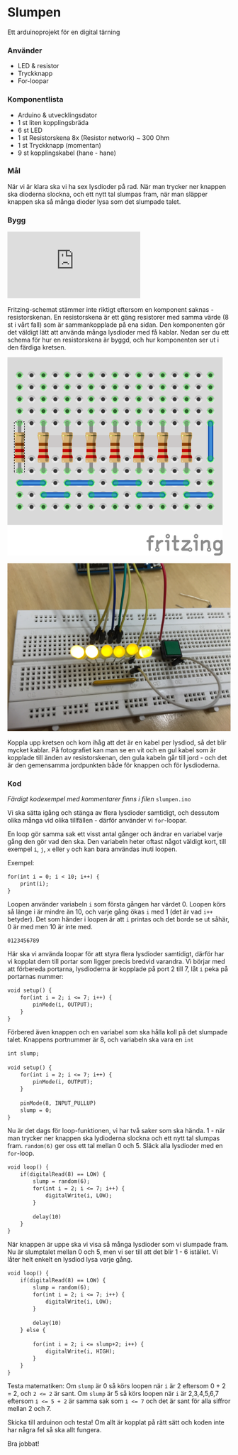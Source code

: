 # Slumpen
Ett arduinoprojekt för en digital tärning

### Använder

 * LED & resistor
 * Tryckknapp
 * For-loopar

### Komponentlista

 * Arduino & utvecklingsdator
 * 1 st liten kopplingsbräda
 * 6 st LED
 * 1 st Resistorskena 8x (Resistor network) ~ 300 Ohm
 * 1 st Tryckknapp (momentan)
 * 9 st kopplingskabel (hane - hane)

### Mål

När vi är klara ska vi ha sex lysdioder på rad. När man trycker ner knappen ska dioderna slockna, och ett nytt tal slumpas fram, när man släpper knappen ska så många dioder lysa som det slumpade talet.


### Bygg

![Ritning](https://github.com/Digitalverkstan/slumpen/blob/maser/slumpen_bb.pdf)

Fritzing-schemat stämmer inte riktigt eftersom en komponent saknas - resistorskenan.
En resistorskena är ett gäng resistorer med samma värde (8 st i vårt fall) som är sammankopplade på ena sidan. Den komponenten gör det väldigt lätt att använda många lysdioder med få kablar. Nedan ser du ett schema för hur en resistorskena är byggd, och hur komponenten ser ut i den färdiga kretsen.

![Schema för resistorskena](https://github.com/Digitalverkstan/slumpen/blob/master/img/resistor_network.png)

![Kretsen](https://github.com/Digitalverkstan/slumpen/blob/master/img/circuit.png)

Koppla upp kretsen och kom ihåg att det är en kabel per lysdiod, så det blir mycket kablar. På fotografiet kan man se en vit och en gul kabel som är kopplade till änden av resistorskenan, den gula kabeln går till jord - och det är den gemensamma jordpunkten både för knappen och för lysdioderna.

### Kod

_Färdigt kodexempel med kommentarer finns i filen_ `slumpen.ino`

Vi ska sätta igång och stänga av flera lysdioder samtidigt, och dessutom olika många vid olika tillfällen - därför använder vi `for`-loopar.

En loop gör samma sak ett visst antal gånger och ändrar en variabel varje gång den gör vad den ska. Den variabeln heter oftast något väldigt kort, till exempel `i`, `j`, `x` eller `y` och kan bara användas inuti loopen.

Exempel:

    for(int i = 0; i < 10; i++) {
        print(i);
    }

Loopen använder variabeln `i` som första gången har värdet 0. Loopen körs så länge i är mindre än 10, och varje gång ökas `i` med 1 (det är vad `i++` betyder). Det som händer i loopen är att `i` printas och det borde se ut såhär, 0 är med men 10 är inte med.

    0123456789

Här ska vi använda loopar för att styra flera lysdioder samtidigt, därför har vi kopplat dem till portar som ligger precis bredvid varandra. Vi börjar med att förbereda portarna, lysdioderna är kopplade på port 2 till 7, låt `i` peka på portarnas nummer:

    void setup() {
        for(int i = 2; i <= 7; i++) {
            pinMode(i, OUTPUT);
        }
    }

Förbered även knappen och en variabel som ska hålla koll på det slumpade talet. Knappens portnummer är 8, och variabeln ska vara en `int`

    int slump;

    void setup() {
        for(int i = 2; i <= 7; i++) {
            pinMode(i, OUTPUT);
        }

        pinMode(8, INPUT_PULLUP)
        slump = 0;
    }

Nu är det dags för loop-funktionen, vi har två saker som ska hända. 1 - när man trycker ner knappen ska lydioderna slockna och ett nytt tal slumpas fram. `random(6)` ger oss ett tal mellan 0 och 5. Släck alla lysdioder med en `for`-loop.

    void loop() {
        if(digitalRead(8) == LOW) {
            slump = random(6);
            for(int i = 2; i <= 7; i++) {
                digitalWrite(i, LOW);
            }

            delay(10)
        }
    }

När knappen är uppe ska vi visa så många lysdioder som vi slumpade fram. Nu är slumptalet mellan 0 och 5, men vi ser till att det blir 1 - 6 istället. Vi låter helt enkelt en lysdiod lysa varje gång.

    void loop() {
        if(digitalRead(8) == LOW) {
            slump = random(6);
            for(int i = 2; i <= 7; i++) {
                digitalWrite(i, LOW);
            }

            delay(10)
        } else {

            for(int i = 2; i <= slump+2; i++) {
                digitalWrite(i, HIGH);
            }
        }
    }

Testa matematiken: Om `slump` är 0 så körs loopen när `i` är 2 eftersom 0 + 2 = 2, och `2 <= 2` är sant. Om `slump` är 5 så körs loopen när `i` är 2,3,4,5,6,7 eftersom `i <= 5 + 2` är samma sak som `i <= 7` och det är sant för alla siffror mellan 2 och 7.

Skicka till arduinon och testa! Om allt är kopplat på rätt sätt och koden inte har några fel så ska allt fungera.

Bra jobbat!
